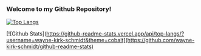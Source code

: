 ### Welcome to my Github Repository!

[![Top Langs](https://github-readme-stats.vercel.app/api/top-langs/?username=wayne-kirk-schmidt&layout=compact)](https://github.com/wayne-kirk-schmidt/github-readme-stats)

[![Github Stats](https://github-readme-stats.vercel.app/api/top-langs/?username=wayne-kirk-schmidt&theme=cobalt](https://github.com/wayne-kirk-schmidt/github-readme-stats)
